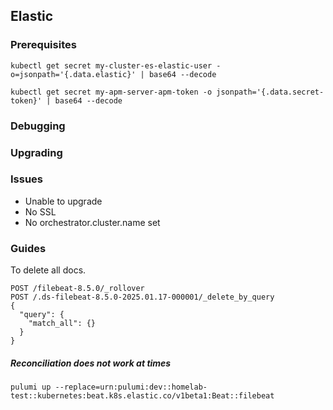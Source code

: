 ## Elastic

### Prerequisites

```
kubectl get secret my-cluster-es-elastic-user -o=jsonpath='{.data.elastic}' | base64 --decode
```

```
kubectl get secret my-apm-server-apm-token -o jsonpath='{.data.secret-token}' | base64 --decode
```

### Debugging

### Upgrading

### Issues

- Unable to upgrade
- No SSL
- No orchestrator.cluster.name set

### Guides

To delete all docs.

```
POST /filebeat-8.5.0/_rollover
POST /.ds-filebeat-8.5.0-2025.01.17-000001/_delete_by_query
{
  "query": {
    "match_all": {}
  }
}
```

##### Reconciliation does not work at times

```
pulumi up --replace=urn:pulumi:dev::homelab-test::kubernetes:beat.k8s.elastic.co/v1beta1:Beat::filebeat
```
